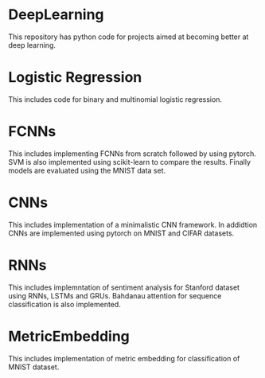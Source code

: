 # DeepLearning
 
This repository has python code for projects aimed at becoming better at deep learning.

# Logistic Regression
This includes code for binary and multinomial logistic regression.

# FCNNs
This includes implementing FCNNs from scratch followed by using pytorch.
SVM is also implemented using scikit-learn to compare the results.
Finally models are evaluated using the MNIST data set.

# CNNs
This includes implementation of a minimalistic CNN framework.
In addidtion CNNs are implemented using pytorch on MNIST and CIFAR datasets.

# RNNs
This includes implemntation of sentiment analysis for Stanford dataset using RNNs, LSTMs and GRUs.
Bahdanau attention for sequence classification is also implemented.

# MetricEmbedding
This includes implementation of metric embedding for classification of MNIST dataset.
